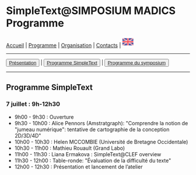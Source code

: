 
# SimpleText@SIMPOSIUM MADICS Programme

[Accueil](https://simpletext-madics.github.io/2021/simposium-madics/fr) | [Programme](https://simpletext-madics.github.io/2021/simposium-madics/fr/program) | [Organisation](https://simpletext-madics.github.io/2021/simposium-madics/fr/organisation) | [Contacts](https://simpletext-madics.github.io/2021/simposium-madics/fr/contacts) | [<img src="../EN.png" width="30">](https://simpletext-madics.github.io/2021/simposium-madics/en/programsimple)

---

<button>[Présentation](https://simpletext-madics.github.io/2021/simposium-madics/fr/program)</button> | <button>[Programme SimpleText](https://simpletext-madics.github.io/2021/simposium-madics/fr/programsimple)</button> | <button>[Programme du symposium](https://simpletext-madics.github.io/2021/simposium-madics/fr/programsympo)</button>

---

## Programme SimpleText

### 7 juillet : 9h-12h30

* 9h00 - 9h30 : Ouverture
* 9h30 - 10h00 : Alice Pennors (Amstratgraph): "Comprendre la notion de "jumeau numérique": tentative de cartographie de la conception 2D/3D/4D"
* 10h00 - 10h30 : Helen MCCOMBIE (Université de Bretagne Occidentale)
* 10h30 - 11h00 : Mathieu Rouault (Grand Labo)
* 11h00 - 11h30 : Liana Ermakova : SimpleText@CLEF overview
* 11h30 - 12h00 : Table-ronde: "Évaluation de la difficulté du texte"
* 12h00 - 12h30 : Présentation et lancement de l’atelier
